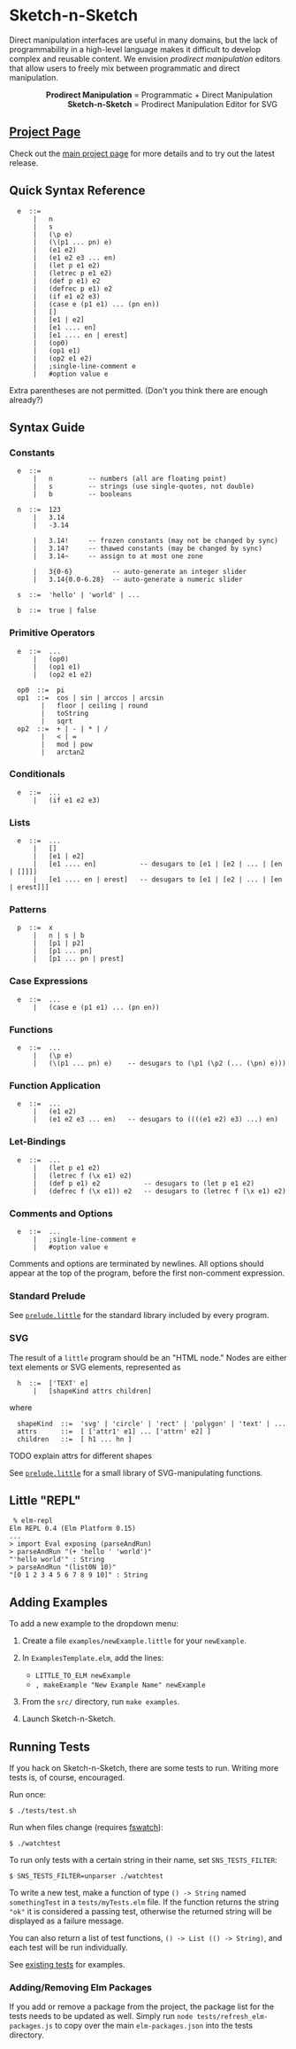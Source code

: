 <!--
<img src="img/sketch-n-sketch-logo.png"
     align="right" style="padding: 0px;" height="40px" />
-->

# Sketch-n-Sketch

Direct manipulation interfaces are useful in many domains, but the lack of
programmability in a high-level language makes it difficult to develop complex
and reusable content. We envision *prodirect manipulation* editors that allow
users to freely mix between programmatic and direct manipulation.

<!-- TODO widths on GitHub -->

<span style="display: inline-block; width: 222px; text-align: right;">**Prodirect Manipulation**</span>
  = Programmatic + Direct Manipulation <br/>
<span style="display: inline-block; width: 222px; text-align: right;">**Sketch-n-Sketch**</span>
  = Prodirect Manipulation Editor for SVG

## [Project Page][ProjectPage]

Check out the [main project page][ProjectPage] for more details
and to try out the latest release.


## Quick Syntax Reference

```
  e  ::=
      |   n
      |   s
      |   (\p e)
      |   (\(p1 ... pn) e)
      |   (e1 e2)
      |   (e1 e2 e3 ... en)
      |   (let p e1 e2)
      |   (letrec p e1 e2)
      |   (def p e1) e2
      |   (defrec p e1) e2
      |   (if e1 e2 e3)
      |   (case e (p1 e1) ... (pn en))
      |   []
      |   [e1 | e2]
      |   [e1 .... en]
      |   [e1 .... en | erest]
      |   (op0)
      |   (op1 e1)
      |   (op2 e1 e2)
      |   ;single-line-comment e
      |   #option value e
```

Extra parentheses are not permitted.
(Don't you think there are enough already?)

## Syntax Guide

### Constants

```
  e  ::=
      |   n         -- numbers (all are floating point)
      |   s         -- strings (use single-quotes, not double)
      |   b         -- booleans
```

```
  n  ::=  123
      |   3.14
      |   -3.14

      |   3.14!     -- frozen constants (may not be changed by sync)
      |   3.14?     -- thawed constants (may be changed by sync)
      |   3.14~     -- assign to at most one zone

      |   3{0-6}          -- auto-generate an integer slider
      |   3.14{0.0-6.28}  -- auto-generate a numeric slider
```

```
  s  ::=  'hello' | 'world' | ...
```

```
  b  ::=  true | false
```

### Primitive Operators

```
  e  ::=  ...
      |   (op0)
      |   (op1 e1)
      |   (op2 e1 e2)
```

```
  op0  ::=  pi
  op1  ::=  cos | sin | arccos | arcsin
        |   floor | ceiling | round
        |   toString
        |   sqrt
  op2  ::=  + | - | * | /
        |   < | =
        |   mod | pow
        |   arctan2
```

### Conditionals

```
  e  ::=  ...
      |   (if e1 e2 e3)
```

### Lists

```
  e  ::=  ...
      |   []
      |   [e1 | e2]
      |   [e1 .... en]           -- desugars to [e1 | [e2 | ... | [en | []]]]
      |   [e1 .... en | erest]   -- desugars to [e1 | [e2 | ... | [en | erest]]]
```

### Patterns

```
  p  ::=  x
      |   n | s | b
      |   [p1 | p2]
      |   [p1 ... pn]
      |   [p1 ... pn | prest]
```

### Case Expressions

```
  e  ::=  ...
      |   (case e (p1 e1) ... (pn en))
```

### Functions

```
  e  ::=  ...
      |   (\p e)
      |   (\(p1 ... pn) e)    -- desugars to (\p1 (\p2 (... (\pn) e)))
```


### Function Application

```
  e  ::=  ...
      |   (e1 e2)
      |   (e1 e2 e3 ... en)   -- desugars to ((((e1 e2) e3) ...) en)
```

### Let-Bindings

```
  e  ::=  ...
      |   (let p e1 e2)
      |   (letrec f (\x e1) e2)
      |   (def p e1) e2           -- desugars to (let p e1 e2)
      |   (defrec f (\x e1)) e2   -- desugars to (letrec f (\x e1) e2)
```

### Comments and Options

```
  e  ::=  ...
      |   ;single-line-comment e
      |   #option value e
```

Comments and options are terminated by newlines.
All options should appear at the top of the program, before the first
non-comment expression.

### Standard Prelude

See [`prelude.little`][Prelude] for the standard library included by every program.

### SVG

The result of a `little` program should be an "HTML node."
Nodes are either text elements or SVG elements, represented as

```
  h  ::=  ['TEXT' e]
      |   [shapeKind attrs children]
```

where

```
  shapeKind  ::=  'svg' | 'circle' | 'rect' | 'polygon' | 'text' | ...
  attrs      ::=  [ ['attr1' e1] ... ['attrn' e2] ]
  children   ::=  [ h1 ... hn ]
```

TODO explain attrs for different shapes

See [`prelude.little`][Prelude] for a small library of SVG-manipulating functions.

## Little "REPL"

```
 % elm-repl
Elm REPL 0.4 (Elm Platform 0.15)
...
> import Eval exposing (parseAndRun)
> parseAndRun "(+ 'hello ' 'world')"
"'hello world'" : String
> parseAndRun "(list0N 10)"
"[0 1 2 3 4 5 6 7 8 9 10]" : String
```

## Adding Examples

To add a new example to the dropdown menu:

1. Create a file `examples/newExample.little` for your `newExample`.

2. In `ExamplesTemplate.elm`, add the lines:

   * `LITTLE_TO_ELM newExample`
   * `, makeExample "New Example Name" newExample`

3. From the `src/` directory, run `make examples`.

4. Launch Sketch-n-Sketch.

## Running Tests

If you hack on Sketch-n-Sketch, there are some tests to run. Writing more tests is, of course, encouraged.

Run once:

```
$ ./tests/test.sh
```

Run when files change (requires [fswatch](https://emcrisostomo.github.io/fswatch/)):

```
$ ./watchtest
```

To run only tests with a certain string in their name, set `SNS_TESTS_FILTER`:

```
$ SNS_TESTS_FILTER=unparser ./watchtest
```

To write a new test, make a function of type `() -> String` named `somethingTest` in a `tests/myTests.elm` file. If the function returns the string `"ok"` it is considered a passing test, otherwise the returned string will be displayed as a failure message.

You can also return a list of test functions, `() -> List (() -> String)`, and each test will be run individually.

See [existing tests](https://github.com/ravichugh/sketch-n-sketch/tree/master/tests) for examples.

### Adding/Removing Elm Packages

If you add or remove a package from the project, the package list for the tests needs to be updated as well. Simply run `node tests/refresh_elm-packages.js` to copy over the main `elm-packages.json` into the tests directory.

[Prelude]: https://github.com/ravichugh/sketch-n-sketch/blob/master/examples/prelude.little
[ProjectPage]: http://ravichugh.github.io/sketch-n-sketch

